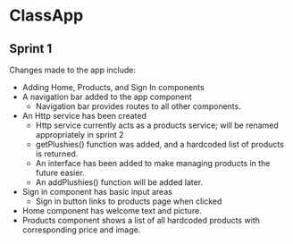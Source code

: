 # ClassApp

## Sprint 1

Changes made to the app include:

- Adding Home, Products, and Sign In components
- A navigation bar added to the app component
  - Navigation bar provides routes to all other components.
- An Http service has been created
  - Http service currently acts as a products service; will be renamed appropriately in sprint 2
  - getPlushies() function was added, and a hardcoded list of products is returned.
  - An interface has been added to make managing products in the future easier.
  - An addPlushies() function will be added later.
- Sign in component has basic input areas
  - Sign in button links to products page when clicked
- Home component has welcome text and picture.
- Products component shows a list of all hardcoded products with corresponding price and image.
